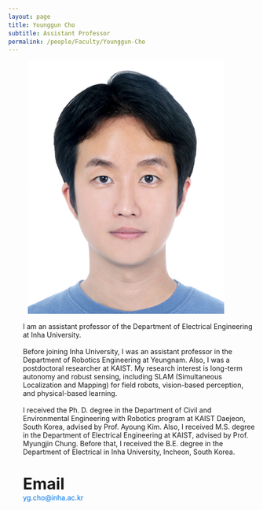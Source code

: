 ```yaml
---
layout: page
title: Younggun Cho
subtitle: Assistant Professor
permalink: /people/Faculty/Younggun-Cho
---
```


<article class="media">
  <figure class="media-left" style="margin-right: 30px;"> 
    <p class="image" style="width:400px; height:100%;">
      <img src="/img/album/people/faculty/조영근_증명사진_.jpg" alt="Younggun Cho" style="object-fit:cover;">
    </p>
  </figure>
  <div class="media-content" style="margin-left: 30px;"> 
    <div class="content">
      <p style="margin-top:10px;">
        I am an assistant professor of the Department of Electrical Engineering at Inha University.  
        <br><br>
        Before joining Inha University, I was an assistant professor in the Department of Robotics Engineering at Yeungnam. Also, I was a postdoctoral researcher at KAIST. My research interest is long-term autonomy and robust sensing, including SLAM (Simultaneous Localization and Mapping) for field robots, vision-based perception, and physical-based learning.  
        <br><br>
        I received the Ph. D. degree in the Department of Civil and Environmental Engineering with Robotics program at KAIST Daejeon, South Korea, advised by Prof. Ayoung Kim. Also, I received M.S. degree in the Department of Electrical Engineering at KAIST, advised by Prof. Myungjin Chung. Before that, I received the B.E. degree in the Department of Electrical in Inha University, Incheon, South Korea.
        <br><br>
      </p>
      <p style="margin-top:20px;">
        <span style="font-size:2rem; font-weight:bold;">Email</span><br>
        <a href="mailto:yg.cho@inha.ac.kr" style="color: #0073e6; text-decoration: none;">yg.cho@inha.ac.kr</a>
      </p>
      <div style="margin-top:10px;">
        <a href="https://www.linkedin.com/in/younggun-cho-392799116/" target="_blank" style="display:inline-block; font-size:24px; margin-right:15px; color:gray;">
          <i class="fab fa-linkedin"></i>
        </a>
        <a href="https://scholar.google.com/citations?user=W5MOKWIAAAAJ&hl=ko&authuser=1" target="_blank" style="display:inline-block; font-size:24px; margin-right:15px; color:gray;">
          <i class="fa-brands fa-google-scholar"></i>
        </a>
        <a href="https://github.com/youngguncho" target="_blank" style="display:inline-block; font-size:24px; margin-right:15px; color:gray;">
          <i class="fab fa-github"></i>
        </a>
        <a href="https://sites.google.com/site/ygchocv/home" target="_blank" style="display:inline-block; font-size:24px; color:gray;">
          <i class="fas fa-home"></i>
        </a>
      </div>
    </div>
  </div>
</article>

